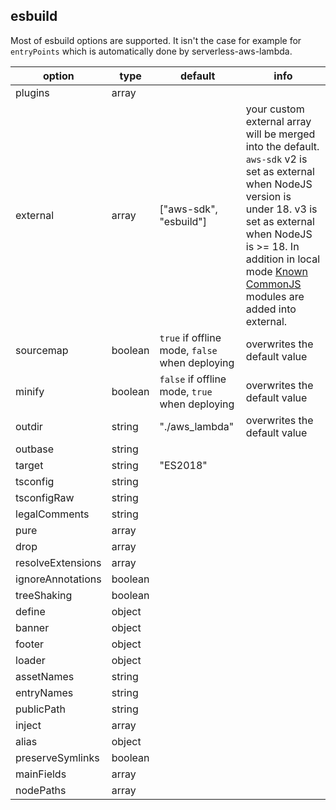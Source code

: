 ## esbuild

Most of esbuild options are supported. It isn't the case for example for `entryPoints` which is automatically done by serverless-aws-lambda.

| option            | type    | default                                        | info                                                                                                                                                                                                                                                                                 |
| ----------------- | ------- | ---------------------------------------------- | ------------------------------------------------------------------------------------------------------------------------------------------------------------------------------------------------------------------------------------------------------------------------------------ |
| plugins           | array   |                                                |                                                                                                                                                                                                                                                                                      |
| external          | array   | ["aws-sdk", "esbuild"]                         | your custom external array will be merged into the default. `aws-sdk` v2 is set as external when NodeJS version is under 18. v3 is set as external when NodeJS is >= 18. In addition in local mode [Known CommonJS](../src/lib/esbuild/knownCjs.ts) modules are added into external. |
| sourcemap         | boolean | `true` if offline mode, `false` when deploying | overwrites the default value                                                                                                                                                                                                                                                         |
| minify            | boolean | `false` if offline mode, `true` when deploying | overwrites the default value                                                                                                                                                                                                                                                         |
| outdir            | string  | "./aws_lambda"                                 | overwrites the default value                                                                                                                                                                                                                                                         |
| outbase           | string  |                                                |                                                                                                                                                                                                                                                                                      |
| target            | string  | "ES2018"                                       |                                                                                                                                                                                                                                                                                      |
| tsconfig          | string  |                                                |                                                                                                                                                                                                                                                                                      |
| tsconfigRaw       | string  |                                                |                                                                                                                                                                                                                                                                                      |
| legalComments     | string  |                                                |                                                                                                                                                                                                                                                                                      |
| pure              | array   |                                                |                                                                                                                                                                                                                                                                                      |
| drop              | array   |                                                |                                                                                                                                                                                                                                                                                      |
| resolveExtensions | array   |                                                |                                                                                                                                                                                                                                                                                      |
| ignoreAnnotations | boolean |                                                |                                                                                                                                                                                                                                                                                      |
| treeShaking       | boolean |                                                |                                                                                                                                                                                                                                                                                      |
| define            | object  |                                                |                                                                                                                                                                                                                                                                                      |
| banner            | object  |                                                |                                                                                                                                                                                                                                                                                      |
| footer            | object  |                                                |                                                                                                                                                                                                                                                                                      |
| loader            | object  |                                                |                                                                                                                                                                                                                                                                                      |
| assetNames        | string  |                                                |                                                                                                                                                                                                                                                                                      |
| entryNames        | string  |                                                |                                                                                                                                                                                                                                                                                      |
| publicPath        | string  |                                                |                                                                                                                                                                                                                                                                                      |
| inject            | array   |                                                |                                                                                                                                                                                                                                                                                      |
| alias             | object  |                                                |                                                                                                                                                                                                                                                                                      |
| preserveSymlinks  | boolean |                                                |                                                                                                                                                                                                                                                                                      |
| mainFields        | array   |                                                |                                                                                                                                                                                                                                                                                      |
| nodePaths         | array   |                                                |                                                                                                                                                                                                                                                                                      |
